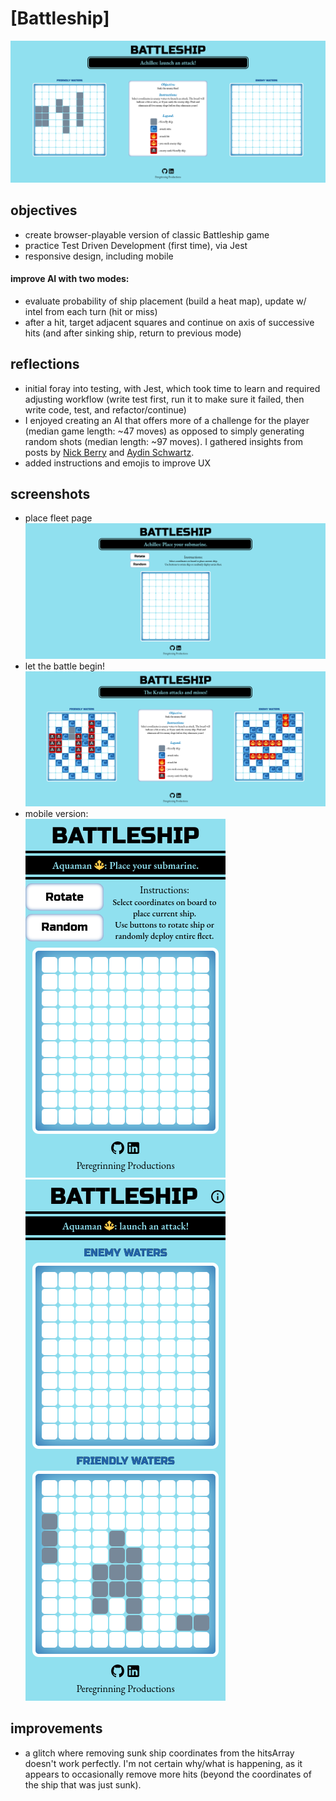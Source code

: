 # [Battleship]  
![preview](https://github.com/connorwarme/battleship/blob/main/screenshots/begin.png?raw=true "preview")    

## objectives  
* create browser-playable version of classic Battleship game  
* practice Test Driven Development (first time), via Jest  
* responsive design, including mobile  
#### improve AI with two modes:  
* evaluate probability of ship placement (build a heat map), update w/ intel from each turn (hit or miss)  
* after a hit, target adjacent squares and continue on axis of successive hits (and after sinking ship, return to previous mode)  
  
## reflections  
* initial foray into testing, with Jest, which took time to learn and required adjusting workflow (write test first, run it to make sure it failed, then write code, test, and refactor/continue)  
* I enjoyed creating an AI that offers more of a challenge for the player (median game length: ~47 moves) as opposed to simply generating random shots (median length: ~97 moves). I gathered insights from posts by [Nick Berry](https://www.datagenetics.com/blog/december32011/) and [Aydin Schwartz](https://towardsdatascience.com/coding-an-intelligent-battleship-agent-bf0064a4b319).  
* added instructions and emojis to improve UX  

## screenshots  
* place fleet page  
![placeFleet](https://github.com/connorwarme/battleship/blob/main/screenshots/place.png?raw=true "placeFleet")  
* let the battle begin!  
![battle](https://github.com/connorwarme/battleship/blob/main/screenshots/battle.png?raw=true "battle")  
* mobile version:  
![mobilePlaceFleet](https://github.com/connorwarme/battleship/blob/main/screenshots/mobileplace.png?raw=true "mobilePlaceFleet")  
![mobileBattle](https://github.com/connorwarme/battleship/blob/main/screenshots/mobilebattle.png?raw=true "mobileBattle")  
  
## improvements  
* a glitch where removing sunk ship coordinates from the hitsArray doesn't work perfectly. I'm not certain why/what is happening, as it appears to occasionally remove more hits (beyond the coordinates of the ship that was just sunk).  